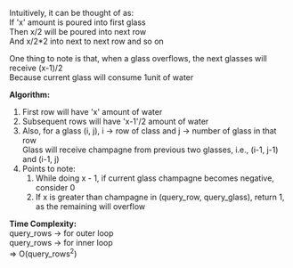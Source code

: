 Intuitively, it can be thought of as:
<br>If 'x' amount is poured into first glass
<br>Then x/2 will be poured into next row
<br>And x/2*2 into next to next row and so on

One thing to note is that, when a glass overflows, the next glasses will receive (x-1)/2
<br> Because current glass will consume 1unit of water

**Algorithm:**
1. First row will have 'x' amount of water
2. Subsequent rows will have 'x-1'/2 amount of water
3. Also, for a glass (i, j), i -> row of class and j -> number of glass in that row
<br> Glass will receive champagne from previous two glasses, i.e., (i-1, j-1) and (i-1, j)
4. Points to note:
   1. While doing x - 1, if current glass champagne becomes negative, consider 0
   2. If x is greater than champagne in (query_row, query_glass), return 1, as the remaining will overflow

**Time Complexity:**
<br>query_rows -> for outer loop
<br>query_rows -> for inner loop
<br>=> O(query_rows<sup>2</sup>)
